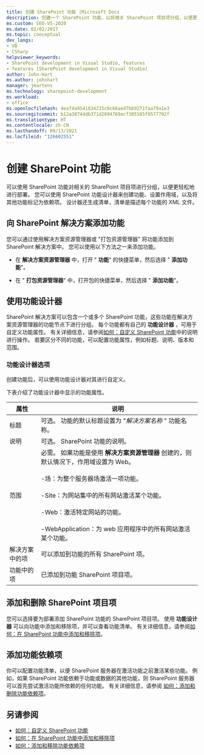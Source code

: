 ```yaml
---
title: 创建 SharePoint 功能 |Microsoft Docs
description: 创建一个 SharePoint 功能，以将相关 SharePoint 项目项分组，以便更轻松地进行部署。 向 SharePoint 解决方案添加功能。 使用 "功能设计器"。
ms.custom: SEO-VS-2020
ms.date: 02/02/2017
ms.topic: conceptual
dev_langs:
- VB
- CSharp
helpviewer_keywords:
- SharePoint development in Visual Studio, features
- features [SharePoint development in Visual Studio]
author: John-Hart
ms.author: johnhart
manager: jmartens
ms.technology: sharepoint-development
ms.workload:
- office
ms.openlocfilehash: 4eaf4a9541834215c0c66aed7bb9271faa79a1e3
ms.sourcegitcommit: b12a38744db371d2894769ecf305585f9577792f
ms.translationtype: HT
ms.contentlocale: zh-CN
ms.lasthandoff: 09/13/2021
ms.locfileid: "126602551"
---
```

# <a name="create-sharepoint-features"></a>创建 SharePoint 功能
  可以使用 SharePoint 功能对相关的 SharePoint 项目项进行分组，以便更轻松地进行部署。 您可以使用 SharePoint 功能设计器来创建功能、设置作用域，以及将其他功能标记为依赖项。 设计器还生成清单，清单是描述每个功能的 XML 文件。

## <a name="add-features-to-the-sharepoint-solution"></a>向 SharePoint 解决方案添加功能
 您可以通过使用解决方案资源管理器或 "打包资源管理器" 将功能添加到 SharePoint 解决方案中。 您可以使用以下方法之一来添加功能。

- 在 **解决方案资源管理器** 中，打开 " **功能**" 的快捷菜单，然后选择 " **添加功能**"。

- 在 " **打包资源管理器**" 中，打开包的快捷菜单，然后选择 " **添加功能**"。

## <a name="using-the-feature-designer"></a>使用功能设计器
 SharePoint 解决方案可以包含一个或多个 SharePoint 功能，这些功能在解决方案资源管理器的功能节点下进行分组。 每个功能都有自己的 **功能设计器** ，可用于自定义功能属性。 有关详细信息，请参阅[如何：自定义 SharePoint 功能](../sharepoint/how-to-customize-a-sharepoint-feature.md)中的说明进行操作。 若要区分不同的功能，可以配置功能属性，例如标题、说明、版本和范围。

### <a name="feature-designer-options"></a>功能设计器选项
 创建功能后，可以使用功能设计器对其进行自定义。

 下表介绍了功能设计器中显示的功能属性。

|属性|说明|
|--------------|-----------------|
|标题|可选。 功能的默认标题设置为 "*解决方案名称* " 功能名称。|
|说明|可选。 SharePoint 功能的说明。|
|范围|必需。 如果功能是使用 **解决方案资源管理器** 创建的，则默认情况下，作用域设置为 Web。<br /><br /> -场：为整个服务器场激活一项功能。<br /><br /> -Site：为网站集中的所有网站激活某个功能。<br /><br /> -Web：激活特定网站的功能。<br /><br /> -WebApplication：为 web 应用程序中的所有网站激活某个功能。|
|解决方案中的项|可以添加到功能的所有 SharePoint 项。|
|功能中的项|已添加到功能 SharePoint 项目项。|

## <a name="add-and-remove-sharepoint-project-items"></a>添加和删除 SharePoint 项目项
 您可以选择要为部署添加 SharePoint 功能的 SharePoint 项目项。 使用 **功能设计器** 可以向功能中添加和移除项，并可以查看功能清单。 有关详细信息，请参阅[如何：在 SharePoint 功能中添加和移除项](../sharepoint/how-to-add-and-remove-items-to-sharepoint-features.md)。

## <a name="add-feature-dependencies"></a>添加功能依赖项
 你可以配置功能清单，以便 SharePoint 服务器在激活功能之前激活某些功能。 例如，如果 SharePoint 功能依赖于功能或数据的其他功能，则 SharePoint 服务器可以首先尝试激活功能所依赖的任何功能。 有关详细信息，请参阅 [如何：添加和删除功能依赖项](../sharepoint/how-to-add-and-remove-feature-dependencies.md)。

## <a name="see-also"></a>另请参阅
- [如何：自定义 SharePoint 功能](../sharepoint/how-to-customize-a-sharepoint-feature.md)
- [如何：在 SharePoint 功能中添加和移除项](../sharepoint/how-to-add-and-remove-items-to-sharepoint-features.md)
- [如何：添加和移除功能依赖项](../sharepoint/how-to-add-and-remove-feature-dependencies.md)
